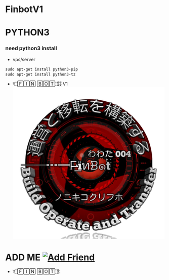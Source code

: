 # FinbotV1
# PYTHON3
### need python3 install
- vps/server
```
sudo apt-get install python3-pip
sudo apt-get install python3-tz
```

- ই۝🄵🄸🄽 🄱🄾🅃۝ईई V1
![finbotv1](finbotv1.png)

# ADD ME <a href="https://line.me/R/ti/p/~kangnur04"><img height="36" border="0" alt="Add Friend" src="https://scdn.line-apps.com/n/line_add_friends/btn/en.png"></a>
- ই۝🄵🄸🄽 🄱🄾🅃۝ई

```
